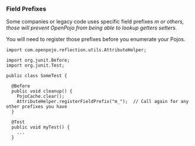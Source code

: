 ### Field Prefixes ###
Some companies or legacy code uses specific field prefixes _m or others, those will prevent OpenPojo from being able to lookup getters setters._

You will need to register those prefixes before you enumerate your Pojos.
```
import com.openpojo.reflection.utils.AttributeHelper;

import org.junit.Before;
import org.junit.Test;

public class SomeTest {

  @Before
  public void cleanup() {
    PojoCache.clear();
    AttributeHelper.registerFieldPrefix("m_");  // Call again for any other prefixes you have
  }

  @Test
  public void myTest() {
    ...
  }
```
